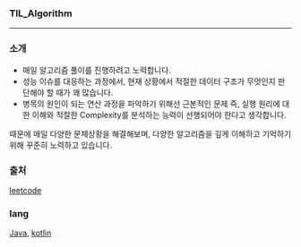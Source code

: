 ### TIL_Algorithm

---

### 소개  
- 매일 알고리즘 풀이를 진행하려고 노력합니다.  
- 성능 이슈를 대응하는 과정에서, 현재 상황에서 적절한 데이터 구조가 무엇인지 판단해야 할 때가 꽤 많습니다.  
- 병목의 원인이 되는 연산 과정을 파악하기 위해선 근본적인 문제 즉, 실행 원리에 대한 이해와 적절한 Complexity를 분석하는 능력이 선행되어야 한다고 생각합니다.      

때문에 매일 다양한 문제상황을 해결해보며, 다양한 알고리즘을 깊게 이해하고 기억하기 위해 꾸준히 노력하고 있습니다.  

### 출처
[leetcode](https://leetcode.com/studyplan/)   

### lang
[Java](https://github.com/Seongju-Lee/TIL_Alogorithm/tree/main/src/main/java), [kotlin](https://github.com/Seongju-Lee/TIL_Alogorithm/tree/main/src/main/kotlin)


